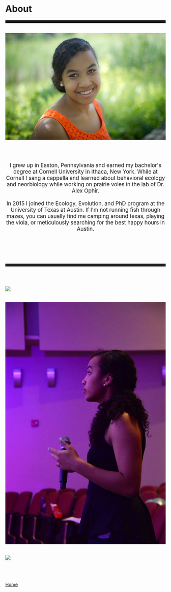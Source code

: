 <body>
		
<div class="container">
<div class="blurb">
<h1>About</h1>
<hr style="height:9px;color:#84949B"><br>

	
<img src="/images/Kelly1.jpg">
<br><br><br><br>

<p style="text-align:center;font-size:120%">I grew up in Easton, Pennsylvania and earned my bachelor's degree at Cornell University in Ithaca, New York. While at Cornell I sang a cappella and learned about behavioral ecology and neorbiology while working on prairie voles in the lab of Dr. Alex Ophir. <br><br> In 2015 I joined the Ecology, Evolution, and PhD program at the University of Texas at Austin. If I'm not running fish through mazes, you can usually find me camping around texas, playing the viola, or meticulously searching for the best happy hours in Austin.</p>

<br><br><br><br>
<hr style="height:9px;color:#84949B"><br><br>

<img src="/images/Bigbend1.JPG"><br><br>

<img src="/images/aftereight1.jpg"><br><br>


<img src="/images/Jack1.JPG"><br><br>

	
<br><br><a href="../">Home</a>
